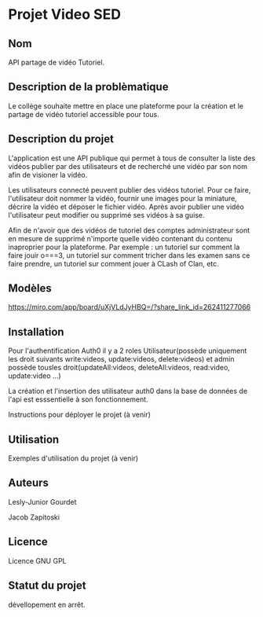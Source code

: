 # Projet Video SED

## Nom
API partage de vidéo Tutoriel.

## Description de la problèmatique
Le collège souhaite mettre en place une plateforme pour la création et le partage de vidéo tutoriel
accessible pour tous.

## Description du projet
L'application est une API publique qui permet à tous de consulter la liste des vidéos publier par des utilisateurs et de recherché une vidéo par son nom afin de visioner la vidéo.

Les utilisateurs connecté peuvent publier des vidéos tutoriel. Pour ce faire, l'utilisateur doit nommer la vidéo, fournir une images pour la miniature, décrire la vidéo et déposer le fichier vidéo. Après avoir publier une vidéo l'utilisateur peut modifier ou supprimé ses vidéos à sa guise.

Afin de n'avoir que des vidéos de tutoriel des comptes administrateur sont en mesure de supprimé n'importe quelle vidéo contenant du contenu inaproprier pour la plateforme. Par exemple : un tutoriel sur comment la faire jouir o===3, un tutoriel sur comment tricher dans les examen sans ce faire prendre, un tutoriel sur comment jouer à CLash of Clan, etc.

## Modèles
https://miro.com/app/board/uXjVLdJyHBQ=/?share_link_id=262411277066

## Installation
Pour l'authentification Auth0 il y a 2 roles Utilisateur(possède uniquement les droit suivants write:videos, update:videos, delete:videos) et admin possède tousles droit(updateAll:videos, deleteAll:videos, read:video, update:video ...)

La création et l'insertion des utilisateur auth0 dans la base de données de l'api est esssentielle à son fonctionnement.

Instructions pour déployer le projet (à venir)

## Utilisation
Exemples d'utilisation du projet (à venir)

## Auteurs
Lesly-Junior Gourdet

Jacob Zapitoski

## Licence
Licence GNU GPL

## Statut du projet
dévellopement en arrêt.
